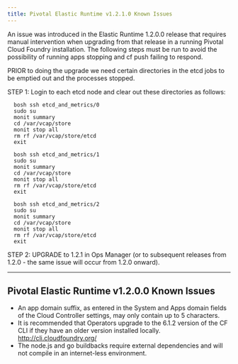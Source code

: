 ```yaml
---
title: Pivotal Elastic Runtime v1.2.1.0 Known Issues
---
```


An issue was introduced in the Elastic Runtime 1.2.0.0 release that requires manual intervention when upgrading from that release in a running Pivotal Cloud Foundry installation. The following steps must be run to avoid the possibility of running apps stopping and cf push failing to respond.

PRIOR to doing the upgrade we need certain directories in the etcd jobs to be emptied out and the processes stopped. 

STEP 1: Login to each etcd node and clear out these directories as follows: 

```
  bosh ssh etcd_and_metrics/0 
  sudo su 
  monit summary 
  cd /var/vcap/store 
  monit stop all 
  rm rf /var/vcap/store/etcd 
  exit 

  bosh ssh etcd_and_metrics/1 
  sudo su 
  monit summary 
  cd /var/vcap/store 
  monit stop all 
  rm rf /var/vcap/store/etcd 
  exit 

  bosh ssh etcd_and_metrics/2 
  sudo su 
  monit summary 
  cd /var/vcap/store 
  monit stop all 
  rm rf /var/vcap/store/etcd 
  exit 
```
STEP 2: UPGRADE to 1.2.1 in Ops Manager (or to subsequent releases from 1.2.0 - the same issue will occur from 1.2.0 onward). 

---
Pivotal Elastic Runtime v1.2.0.0 Known Issues
---

* An app domain suffix, as entered in the System and Apps domain fields of the Cloud Controller settings, may only contain up to 5 characters.
* It is recommended that Operators upgrade to the 6.1.2 version of the CF CLI if they have an older version installed locally. http://cli.cloudfoundry.org/
* The node.js and go buildbacks require external dependencies and will not compile in an internet-less environment. 
